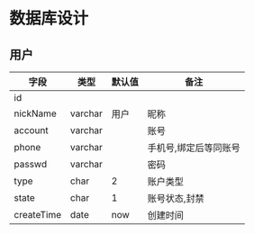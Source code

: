 # 数据库设计
## 用户
| 字段  | 类型  | 默认值 | 备注    |
|-----|-----|--|-------|
| id  | |  |       |
| nickName | varchar | 用户 | 昵称 |
| account | varchar |  | 账号    |
| phone | varchar |  | 手机号,绑定后等同账号 |
| passwd | varchar |  | 密码    |
| type | char | 2 | 账户类型  |
| state | char | 1 | 账号状态,封禁 |
| createTime | date | now | 创建时间  |